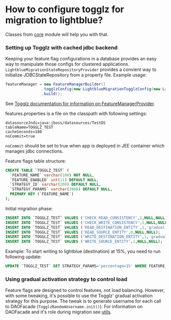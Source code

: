 How to configure togglz for migration to lightblue?
==================================================

Classes from [core](core) module will help you with that.

### Setting up Togglz with cached jdbc backend

Keeping your feature flag configurations in a database provides an easy way to manipulate those configs for clustered applications. ```LightblueMigrationStateRepositoryProvider``` provides a convient way to initialize JDBCStateRepository from a property file. Example usage:

```java
featureManager = new FeatureManagerBuilder()
                .togglzConfig(new LightblueMigrationTogglzConfig(new LightblueMigrationStateRepositoryProvider("features.properties")))
                .build();
```
See [Togglz documentation for information on FeatureManagerProvider](http://www.togglz.org/documentation/advanced-config.html).

features.properties is a file on the classpath with following settings:
```
datasourceJndi=java:jboss/datasources/TestDS
tableName=TOGGLZ_TEST
cacheSeconds=180
noCommit=true
```
```noCommit``` should be set to true when app is deployed in JEE container which manages jdbc connections.

Feature flags table structure:
```sql
CREATE TABLE `TOGGLZ_TEST` (
  `FEATURE_NAME` varchar(100) NOT NULL,
  `FEATURE_ENABLED` int(11) DEFAULT NULL,
  `STRATEGY_ID` varchar(200) DEFAULT NULL,
  `STRATEGY_PARAMS` varchar(2000) DEFAULT NULL,
  PRIMARY KEY (`FEATURE_NAME`)
);
```

Initial migration phase:
```sql
INSERT INTO `TOGGLZ_TEST` VALUES ('CHECK_READ_CONSISTENCY',1,NULL,NULL);
INSERT INTO `TOGGLZ_TEST` VALUES ('CHECK_WRITE_CONSISTENCY',1,NULL,NULL);
INSERT INTO `TOGGLZ_TEST` VALUES ('READ_DESTINATION_ENTITY',1,'gradual','percentage=0');
INSERT INTO `TOGGLZ_TEST` VALUES ('READ_SOURCE_ENTITY',0,NULL,NULL);
INSERT INTO `TOGGLZ_TEST` VALUES ('WRITE_DESTINATION_ENTITY',1,'gradual','percentage=0');
INSERT INTO `TOGGLZ_TEST` VALUES ('WRITE_SOURCE_ENTITY',1,NULL,NULL);
```

Example: To start writing to lightblue (destination) at 15%, you need to run following update:
```sql
UPDATE `TOGGLZ_TEST` SET STRATEGY_PARAMS='percentage=15' WHERE FEATURE_NAME='WRITE_DESTINATION_ENTITY';
```

### Using gradual activation strategy to control load

Feature flags are designed to control features, not load balancing. However, with some tweaking, it's possible to use the Togglz' gradual activation strategy for this purpose. The tweak is to generate username for each call to DAOFacade (```TogglzRandomUsername.init()```). For information on DAOFacade and it's role during migration see [utils](utils).
